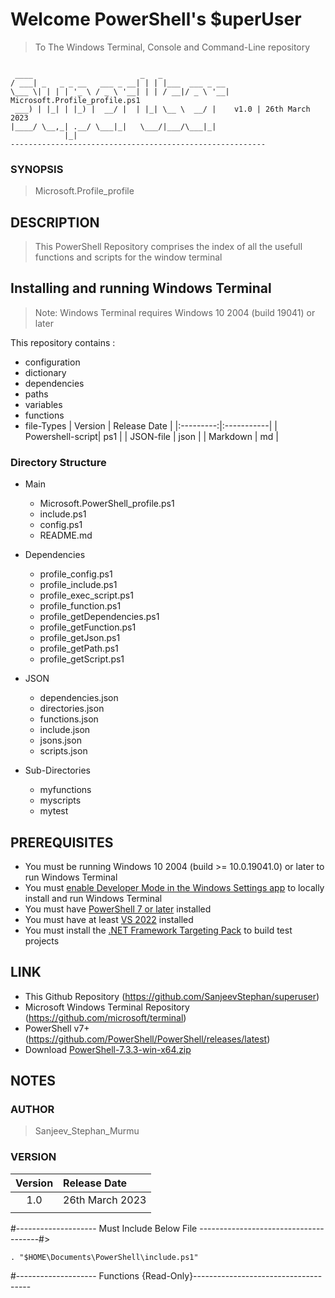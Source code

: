 # Welcome PowerShell's $uperUser
> To The Windows Terminal, Console and Command-Line repository
<code>
 ____                        _   _               
/ ___| _   _ _ __   ___ _ __| | | |___  ___ _ __ 
\___ \| | | | '_ \ / _ \ '__| | | / __|/ _ \ '__| Microsoft.Profile_profile.ps1
 ___) | |_| | |_) |  __/ |  | |_| \__ \  __/ |    v1.0 | 26th March 2023
|____/ \__,_| .__/ \___|_|   \___/|___/\___|_|   
            |_|                                  
---------------------------------------------------------
</code>

### SYNOPSIS
> Microsoft.Profile_profile

## DESCRIPTION
> This PowerShell Repository comprises the index of all the usefull functions and scripts for the window terminal

## Installing and running Windows Terminal

> Note: Windows Terminal requires Windows 10 2004 (build 19041) or later

This repository contains :
* configuration
* dictionary
* dependencies        
* paths
* variables
* functions
* file-Types
    | Version | Release Date |
    |:---------:|:-----------|
    | Powershell-script| ps1 |
    | JSON-file    |   json  |
    | Markdown     |    md   |

### Directory Structure

* Main 
    * Microsoft.PowerShell_profile.ps1
    * include.ps1
    * config.ps1
    * README.md

* Dependencies
    * profile_config.ps1
    * profile_include.ps1
    * profile_exec_script.ps1
    * profile_function.ps1
    * profile_getDependencies.ps1
    * profile_getFunction.ps1
    * profile_getJson.ps1
    * profile_getPath.ps1
    * profile_getScript.ps1

* JSON
    * dependencies.json
    * directories.json
    * functions.json
    * include.json
    * jsons.json
    * scripts.json
        
* Sub-Directories
    * myfunctions
    * myscripts
    * mytest       





## PREREQUISITES
* You must be running Windows 10 2004 (build >= 10.0.19041.0) or later to run Windows Terminal
* You must [enable Developer Mode in the Windows Settings app](https://docs.microsoft.com/en-us/windows/uwp/get-started/enable-your-device-for-development) to locally install and run Windows Terminal 
* You must have [PowerShell 7 or later](https://github.com/PowerShell/PowerShell/releases/latest) installed
* You must have at least [VS 2022](https://visualstudio.microsoft.com/downloads/) installed
* You must install the [.NET Framework Targeting Pack](https://docs.microsoft.com/dotnet/framework/install/guide-for-developers#to-install-the-net-framework-developer-pack-or-targeting-pack) to build test projects
## LINK
* This Github Repository                  (https://github.com/SanjeevStephan/superuser)
* Microsoft Windows Terminal Repository (https://github.com/microsoft/terminal)
* PowerShell v7+                        (https://github.com/PowerShell/PowerShell/releases/latest)
* Download [PowerShell-7.3.3-win-x64.zip](https://github.com/PowerShell/PowerShell/releases/download/v7.3.3/PowerShell-7.3.3-win-x64.zip)

## NOTES

### AUTHOR
> Sanjeev_Stephan_Murmu

### VERSION 
| Version | Release Date |
|:---------:|:-----------|
| 1.0 | 26th March 2023 |
|     |                 |





#-------------------- Must Include Below File --------------------------------------#>
```
. "$HOME\Documents\PowerShell\include.ps1"
```
#-------------------- Functions {Read-Only}-------------------------------------

